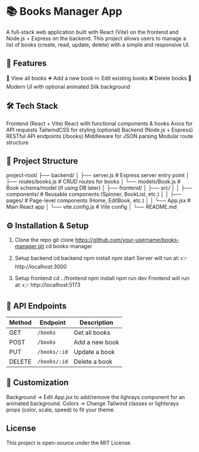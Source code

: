 # 📚 Books Manager App
A full-stack web application built with React (Vite) on the frontend and Node.js + Express on the backend.
This project allows users to manage a list of books (create, read, update, delete) with a simple and responsive UI.

## 🚀 Features
📖 View all books
➕ Add a new book
✏️ Edit existing books
❌ Delete books
🎨 Modern UI with optional animated Silk background


## 🛠️ Tech Stack
Frontend (React + Vite)
React with functional components & hooks
Axios for API requests
TailwindCSS for styling (optional)
Backend (Node.js + Express)
RESTful API endpoints (/books)
Middleware for JSON parsing
Modular route structure


## 📂 Project Structure

project-root/
├── backend/
│   ├── server.js        # Express server entry point
│   ├── routes/books.js  # CRUD routes for books
│   └── models/Book.js   # Book schema/model (if using DB later)
│
├── frontend/
│   ├── src/
│   │   ├── components/  # Reusable components (Spinner, BookList, etc.)
│   │   ├── pages/       # Page-level components (Home, EditBook, etc.)
│   │   └── App.jsx      # Main React app
│   └── vite.config.js   # Vite config
│
└── README.md


## ⚙️ Installation & Setup

1. Clone the repo
git clone https://github.com/your-username/books-manager.git
cd books-manager

2. Setup backend
cd backend
npm install
npm start
Server will run at:
👉 http://localhost:3000

3. Setup frontend
cd ../frontend
npm install
npm run dev
Frontend will run at:
👉 http://localhost:5173


## 🔗 API Endpoints

| Method | Endpoint     | Description    |
| ------ | ------------ | -------------- |
| GET    | `/books`     | Get all books  |
| POST   | `/books`     | Add a new book |
| PUT    | `/books/:id` | Update a book  |
| DELETE | `/books/:id` | Delete a book  |


 ## 🎨 Customization
Background → Edit App.jsx to add/remove the lighrays component for an animated background.
Colors → Change Tailwind classes or lightsrays props (color, scale, speed) to fit your theme.

## License
This project is open-source under the MIT License.
